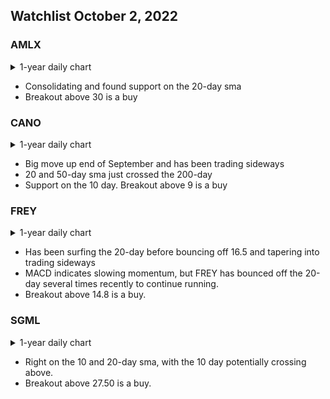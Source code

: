 ## Watchlist October 2, 2022

### AMLX
<details><summary>1-year daily chart</summary>
  
  ![amlx_breakout](https://user-images.githubusercontent.com/15097156/193483989-8b908f22-efea-4172-9a48-c492114dda95.png)

</details>
  
  - Consolidating and found support on the 20-day sma
  - Breakout above 30 is a buy

### CANO
<details><summary>1-year daily chart</summary>
  
  ![cano_breakout](https://user-images.githubusercontent.com/15097156/193484168-c67033b3-e817-4619-9d39-ad850979c639.png)

</details>
  
  - Big move up end of September and has been trading sideways
  - 20 and 50-day sma just crossed the 200-day
  - Support on the 10 day. Breakout above 9 is a buy

### FREY
<details><summary>1-year daily chart</summary>
  
  ![frey_breakout](https://user-images.githubusercontent.com/15097156/193484424-0221d843-c750-41b5-86a4-41585e44a3cd.png)

</details>
 
  - Has been surfing the 20-day before bouncing off 16.5 and tapering into trading sideways
  - MACD indicates slowing momentum, but FREY has bounced off the 20-day several times recently to continue running. 
  - Breakout above 14.8 is a buy. 

### SGML
<details><summary>1-year daily chart</summary>
  
  ![sgml_breakout](https://user-images.githubusercontent.com/15097156/193484638-80c8afd9-abdb-486b-87ce-75fa57ca0c85.png)

</details>
  
  - Right on the 10 and 20-day sma, with the 10 day potentially crossing above.
  - Breakout above 27.50 is a buy.
